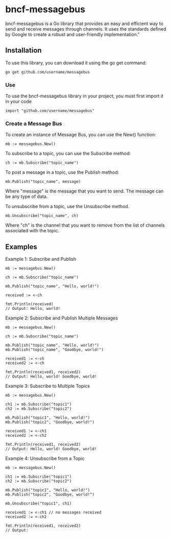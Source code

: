 # bncf-messagebus

bncf-messagebus is a Go library that provides an easy and efficient way to send and receive messages through channels. It uses the standards defined by Google to create a robust and user-friendly implementation."

## Installation

To use this library, you can download it using the go get command:

```golang
go get github.com/username/messagebus
```

### Use

To use the bncf-messagebus library in your project, you must first import it in your code

```golang
import "github.com/username/messagebus"
```

### Create a Message Bus

To create an instance of Message Bus, you can use the New() function:

```golang
mb := messagebus.New()
```

To subscribe to a topic, you can use the Subscribe method:

```golang
ch := mb.Subscribe("topic_name")
```

To post a message in a topic, use the Publish method:

```golang
mb.Publish("topic_name", message)
```
Where "message" is the message that you want to send. The message can be any type of data.

To unsubscribe from a topic, use the Unsubscribe method.

```golang
mb.Unsubscribe("topic_name", ch)
```
Where "ch" is the channel that you want to remove from the list of channels associated with the topic.

## Examples

Example 1: Subscribe and Publish

```golang
mb := messagebus.New()

ch := mb.Subscribe("topic_name")

mb.Publish("topic_name", "Hello, world!")

received := <-ch

fmt.Println(received)
// Output: Hello, world!
```

Example 2: Subscribe and Publish Multiple Messages

```golang
mb := messagebus.New()

ch := mb.Subscribe("topic_name")

mb.Publish("topic_name", "Hello, world!")
mb.Publish("topic_name", "Goodbye, world!")

received1 := <-ch
received2 := <-ch

fmt.Println(received1, received2)
// Output: Hello, world! Goodbye, world!
```

Example 3: Subscribe to Multiple Topics

```golang
mb := messagebus.New()

ch1 := mb.Subscribe("topic1")
ch2 := mb.Subscribe("topic2")

mb.Publish("topic1", "Hello, world!")
mb.Publish("topic2", "Goodbye, world!")

received1 := <-ch1
received2 := <-ch2

fmt.Println(received1, received2)
// Output: Hello, world! Goodbye, world!
```

Example 4: Unsubscribe from a Topic

```golang
mb := messagebus.New()

ch1 := mb.Subscribe("topic1")
ch2 := mb.Subscribe("topic2")

mb.Publish("topic1", "Hello, world!")
mb.Publish("topic2", "Goodbye, world!")

mb.Unsubscribe("topic1", ch1)

received1 := <-ch1 // no messages received
received2 := <-ch2

fmt.Println(received1, received2)
// Output:
```